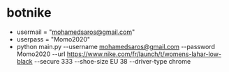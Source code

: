 # botnike
- usermail = "mohamedsaros@gmail.com"
- userpass = "Momo2020"
- python main.py --username mohamedsaros@gmail.com --password Momo2020 --url https://www.nike.com/fr/launch/t/womens-lahar-low-black --secure 333 --shoe-size EU 38 --driver-type chrome
